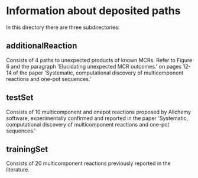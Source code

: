 # Information about deposited paths
In this directory there are three subdirectories:
## additionalReaction
Consists of 4 paths to unexpected products of known MCRs. Refer to Figure 6 and the paragraph 'Elucidating unexpected MCR outcomes.' on pages 12-14 of the paper 'Systematic, computational discovery of multicomponent reactions and one-pot sequences.'
## testSet
Consists of 10 multicomponent and onepot reactions proposed by Allchemy software, experimentally confirmed and reported in the paper 'Systematic, computational discovery of multicomponent reactions and one-pot sequences.'
## trainingSet
Consists of 20 multicomponent reactions previously reported in the literature.
